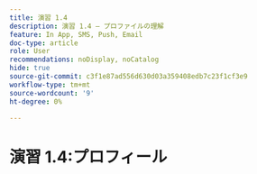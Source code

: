 ```yaml
---
title: 演習 1.4
description: 演習 1.4 — プロファイルの理解
feature: In App, SMS, Push, Email
doc-type: article
role: User
recommendations: noDisplay, noCatalog
hide: true
source-git-commit: c3f1e87ad556d630d03a359408edb7c23f1cf3e9
workflow-type: tm+mt
source-wordcount: '9'
ht-degree: 0%

---
```



# 演習 1.4:プロフィール
